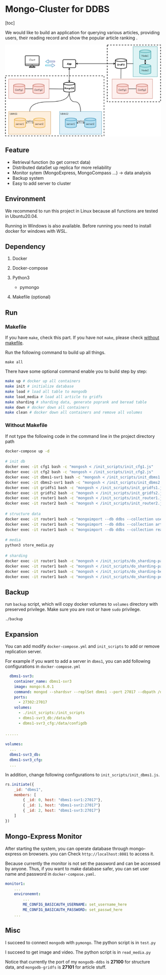 # Mongo-Cluster for DDBS

[toc]

We would like to build an application for querying various articles, providing users, their reading record and show the popular article ranking .

![](./image/systemdiagram.png)

## Feature

- Retrieval function (to get correct data)
- Distributed dataSet up replica for more reliability
- Monitor sytem (MongoExpress, MongoCompass …) → data analysis
- Backup system
- Easy to add server to cluster

## Environment

We recommend to run this project in Linux because all functions are tested in Ubuntu20.04. 

Running in Windows is also available. Before running you need to install docker for windows with WSL.

## Dependency

1. Docker

2. Docker-compose

3. Python3
   - pymongo
4. Makefile (optional)

## Run

### Makefile

If you have `make`, check this part. If you have not `make`, please check [without makefile](#without-makefile).

Run the following command to build up all things.

```
make all
```

 

There have some optional command enable you to build step by step:

```sh
make up # docker up all containers
make init # initialize database
make load # load all table to mongodb
make load_media # load all article to gridfs
make sharding # sharding data, generate poprank and beread table
make down # docker down all containers
make clean # docker down all containers and remove all volumes
```



### Without Makefile

If not type the following code in the command line in the project directory path

```sh
docker-compose up -d

# init db
docker exec -it cfg1 bash -c "mongosh < /init_scripts/init_cfg1.js"
docker exec -it cfg2 bash -c "mongosh < /init_scripts/init_cfg2.js"
docker exec -it dbms1-svr1 bash -c "mongosh < /init_scripts/init_dbms1.js"
docker exec -it dbms2-svr1 bash -c "mongosh < /init_scripts/init_dbms2.js"
docker exec -it gridfs1 bash -c "mongosh < /init_scripts/init_gridfs1.js"
docker exec -it gridfs2 bash -c "mongosh < /init_scripts/init_gridfs2.js"
docker exec -it router1 bash -c "mongosh < /init_scripts/init_router1.js"
docker exec -it router2 bash -c "mongosh < /init_scripts/init_router2.js"

# structure data
docker exec -it router1 bash -c "mongoimport --db ddbs --collection user --file /dataset/user.dat"
docker exec -it router1 bash -c "mongoimport --db ddbs --collection article --file /dataset/article.dat"
docker exec -it router1 bash -c "mongoimport --db ddbs --collection read --file /dataset/read.dat"

# media
python3 store_media.py

# sharding
docker exec -it router1 bash -c "mongosh < /init_scripts/do_sharding-part1.js"
docker exec -it router1 bash -c "mongosh < /init_scripts/do_sharding-part2.js"
docker exec -it router1 bash -c "mongosh < /init_scripts/do_sharding-beread.js"
docker exec -it router1 bash -c "mongosh < /init_scripts/do_sharding-poprank.js"

```



## Backup

run `backup` script, which will copy docker volumes to `volumes` directory with preserved privilege. Make sure you are root or have `sudo` privilege.

```
./backup
```



## Expansion

You can add modify `docker-compose.yml` and `init_scripts` to add or remove replication server.

For example if you want to add a server in `dbms1`, you can add following configurations in `docker-compose.yml`

```yaml
  dbms1-svr3:
    container_name: dbms1-svr3
    image: mongo:6.0.1
    command: mongod --shardsvr --replSet dbms1 --port 27017 --dbpath /data/db
    ports:
      - 27302:27017
    volumes:
      - ./init_scripts:/init_scripts
      - dbms1-svr3_db:/data/db
      - dbms1-svr3_cfg:/data/configdb
      
......

volumes:
  ...
  dbms1-svr3_db:
  dbms1-svr3_cfg:
  ...
```

In addition, change following configurations to `init_scripts/init_dbms1.js`.

```javascript
rs.initiate({
    _id: "dbms1", 
    members: [
        { _id: 0, host: "dbms1-svr1:27017"},
        { _id: 1, host: "dbms1-svr2:27017"}
        { _id: 2, host: "dbms1-svr3:27017"}
    ]
})
```





## Mongo-Express Monitor

After starting the system, you can operate database through mongo-express on browsers. you can Check `http://localhost:8081` to access it.

Because currently the monitor is not set the password and can be accessed by anyone. Thus, if you want to make database safer, you can set user name and password in `docker-compose.yaml`.

```yaml
monitor1:
	...
	environemnt:
        ...
        ME_CONFIG_BASICAUTH_USERNAME: set_username_here
        ME_CONFIG_BASICAUTH_PASSWORD: set_passwd_here
    ...
```







## Misc

I succeed to connect `mongodb` with `pymongo`. The python script is in `test.py`

I succeed to get image and video. The python script is in `read_media.py`

Notice that currently the port of my `mongodb-ddbs` is **27100** for structure data, and `mongodb-gridfs` is **27101** for article stuff.



